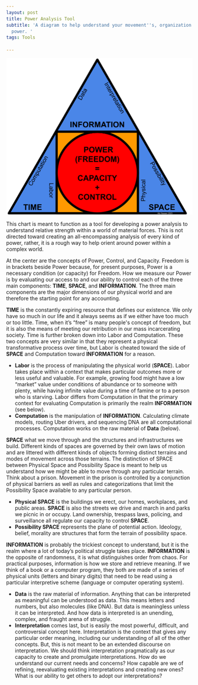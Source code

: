 ```yaml
---
layout: post
title: Power Analysis Tool
subtitle: 'A diagram to help understand your movement''s, organization''s, and individual
  power. '
tags: Tools

---
```

<img src="/assets/tsi-3.png" alt="Power Pyramid" style="width:600px;"/>

This chart is meant to function as a tool for developing a power analysis to understand relative strength within a world of material forces. This is not directed toward creating an all-encompassing analysis of every kind of power, rather, it is a rough way to help orient around power within a complex world.

At the center are the concepts of Power, Control, and Capacity. Freedom is in brackets beside Power because, for present purposes, Power is a necessary condition (or capacity) for Freedom. How we measure our Power is by evaluating our access to and our ability to control each of the three main components: **TIME**, **SPACE**, and **INFORMATION**. The three main components are the major dimensions of our physical world and are therefore the starting point for any accounting.

**TIME** is the constantly expiring resource that defines our existence. We only have so much in our life and it always seems as if we either have too much or too little. Time, when it’s “free” is many people's concept of freedom, but it is also the means of meeting our retribution in our mass incarcerating society. Time is further broken down into Labor and Computation. These two concepts are very similar in that they represent a physical transformative process over time, but Labor is cheated toward the side of **SPACE** and Computation toward **INFORMATION** for a reason.

* **Labor** is the process of manipulating the physical world (**SPACE**). Labor takes place within a context that makes particular outcomes more or less useful and valuable. For example, growing food might have a low “market” value under conditions of abundance or to someone with plenty, while having infinite value during a time of famine or to a person who is starving. Labor differs from Computation in that the primary context for evaluating Computation is primarily the realm **INFORMATION** (see below).
* **Computation** is the manipulation of **INFORMATION**. Calculating climate models, routing Uber drivers, and sequencing DNA are all computational processes. Computation works on the raw material of **Data** (below).

**SPACE** what we move through and the structures and infrastructures we build. Different kinds of spaces are governed by their own laws of motion and are littered with different kinds of objects forming distinct terrains and modes of movement across those terrains. The distinction of SPACE between Physical Space and Possibility Space is meant to help us understand how we might be able to move through any particular terrain. Think about a prison. Movement in the prison is controlled by a conjunction of physical barriers as well as rules and categorizations that limit the Possibility Space available to any particular person.

* **Physical SPACE** is the buildings we erect, our homes, workplaces, and public areas. **SPACE** is also the streets we drive and march in and parks we picnic in or occupy. Land ownership, trespass laws, policing, and surveillance all regulate our capacity to control **SPACE**.
* **Possibility SPACE** represents the plane of potential action. Ideology, belief, morality are structures that form the terrain of possibility space.

**INFORMATION** is probably the trickiest concept to understand, but it is the realm where a lot of today’s political struggle takes place. **INFORMATION** is the opposite of randomness, it is what distinguishes order from chaos. For practical purposes, information is how we store and retrieve meaning. If we think of a book or a computer program, they both are made of a series of physical units (letters and binary digits) that need to be read using a particular interpretive scheme (language or computer operating system).

* **Data** is the raw material of information. Anything that can be interpreted as meaningful can be understood as data. This means letters and numbers, but also molecules (like DNA). But data is meaningless unless it can be interpreted. And how data is interpreted is an unending, complex, and fraught arena of struggle.
* **Interpretation** comes last, but is easily the most powerful, difficult, and controversial concept here. Interpretation is the context that gives any particular order meaning, including our understanding of all of the other concepts. But, this is not meant to be an extended discourse on interpretation. We should think interpretation pragmatically as our capacity to create and promulgate interpretations. How do we understand our current needs and concerns? How capable are we of refining, reevaluating existing interpretations and creating new ones? What is our ability to get others to adopt our interpretations?